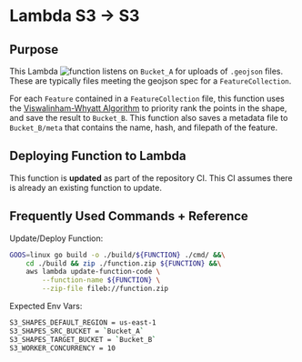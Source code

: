 # Lambda S3 -> S3

## Purpose

This Lambda ![function](./../cmd/main.go) listens on `Bucket_A` for uploads of `.geojson` files. These are typically files meeting the geojson spec for a `FeatureCollection`.

For each `Feature` contained in a `FeatureCollection` file, this function uses the [Viswalinham-Whyatt Algorithm](https://en.wikipedia.org/wiki/Visvalingam%E2%80%93Whyatt_algorithm) to priority rank the points in the shape, and save the result to `Bucket_B`. This function also saves a metadata file to `Bucket_B/meta` that contains the name, hash, and filepath of the feature.

## Deploying Function to Lambda

This function is **updated** as part of the repository CI. This CI assumes there is already an existing function to update.

## Frequently Used Commands + Reference

Update/Deploy Function:

```bash
GOOS=linux go build -o ./build/${FUNCTION} ./cmd/ &&\
    cd ./build && zip ./function.zip ${FUNCTION} &&\
    aws lambda update-function-code \
        --function-name ${FUNCTION} \
        --zip-file fileb://function.zip
```

Expected Env Vars:

```bash
S3_SHAPES_DEFAULT_REGION = us-east-1
S3_SHAPES_SRC_BUCKET = `Bucket_A`
S3_SHAPES_TARGET_BUCKET = `Bucket_B`
S3_WORKER_CONCURRENCY = 10
```

